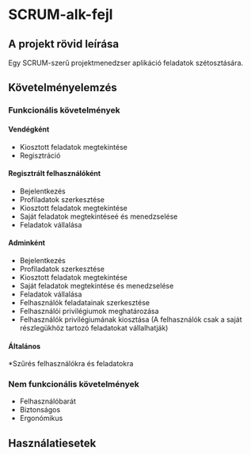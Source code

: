 # SCRUM-alk-fejl #

## A projekt rövid leírása ##
Egy SCRUM-szerű projektmenedzser aplikáció feladatok szétosztására.

## Követelményelemzés ##

### Funkcionális követelmények ###
#### Vendégként ####

* Kiosztott feladatok megtekintése
* Regisztráció

#### Regisztrált felhasználóként ####

* Bejelentkezés
* Profiladatok szerkesztése
* Kiosztott feladatok megtekintése
* Saját feladatok megtekintéseé és menedzselése
* Feladatok vállalása

#### Adminként ####

* Bejelentkezés
* Profiladatok szerkesztése
* Kiosztott feladatok megtekintése
* Saját feladatok megtekintése és menedzselése
* Feladatok vállalása
* Felhasználók feladatainak szerkesztése
* Felhasználói privilégiumok meghatározása
* Felhasználók privilégiumának kiosztása (A felhasználók csak a saját részlegükhöz tartozó feladatokat vállalhatják)

#### Általános ####

*Szűrés felhasználókra és feladatokra

### Nem funkcionális követelmények ###

* Felhasználóbarát
* Biztonságos
* Ergonómikus

## Használatiesetek ##



